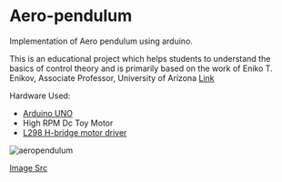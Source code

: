 Aero-pendulum
===============

Implementation of Aero pendulum using arduino.

This is an educational project which helps students to understand the basics of control theory and is primarily based on the work of Eniko T. Enikov, Associate Professor, University of Arizona [Link](http://aeropendulum.arizona.edu/)

Hardware Used:

* [Arduino UNO](http://www.arduino.org/products/boards/4-arduino-boards/arduino-uno)
* High RPM Dc Toy Motor
* [L298 H-bridge motor driver](http://www.ebay.in/itm/L298-Based-Motor-Driver-Module-2A-/172005013582)

![aeropendulum](https://raw.githubusercontent.com/adithyaselv/Aerothrust-Pendulum/master/aero.png)

[Image Src](http://ajbasweb.com/old/ajbas/2014/December/466-472.pdf)


